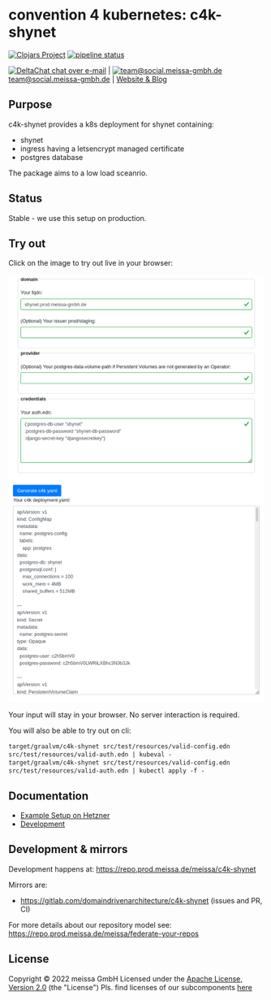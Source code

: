 # convention 4 kubernetes: c4k-shynet
[![Clojars Project](https://img.shields.io/clojars/v/org.domaindrivenarchitecture/c4k-shynet.svg)](https://clojars.org/org.domaindrivenarchitecture/c4k-shynet) [![pipeline status](https://gitlab.com/domaindrivenarchitecture/c4k-shynet/badges/master/pipeline.svg)](https://gitlab.com/domaindrivenarchitecture/c4k-shynet/-/commits/main) 

[<img src="https://domaindrivenarchitecture.org/img/delta-chat.svg" width=20 alt="DeltaChat"> chat over e-mail](mailto:buero@meissa-gmbh.de?subject=community-chat) | [<img src="https://meissa-gmbh.de/img/community/Mastodon_Logotype.svg" width=20 alt="team@social.meissa-gmbh.de"> team@social.meissa-gmbh.de](https://social.meissa-gmbh.de/@team) | [Website & Blog](https://domaindrivenarchitecture.org)

## Purpose

c4k-shynet provides a k8s deployment for shynet containing:
* shynet
* ingress having a letsencrypt managed certificate
* postgres database

The package aims to a low load sceanrio.

## Status

Stable - we use this setup on production.

## Try out

Click on the image to try out live in your browser:

[![Try it out](doc/tryItOut.png "Try out yourself")](https://domaindrivenarchitecture.org/pages/dda-provision/c4k-shynet/)

Your input will stay in your browser. No server interaction is required.

You will also be able to try out on cli:
```
target/graalvm/c4k-shynet src/test/resources/valid-config.edn src/test/resources/valid-auth.edn | kubeval -
target/graalvm/c4k-shynet src/test/resources/valid-config.edn src/test/resources/valid-auth.edn | kubectl apply -f -
```

## Documentation
* [Example Setup on Hetzner](doc/SetupOnHetzner.md)
* [Development](doc/Development.md)

## Development & mirrors

Development happens at: https://repo.prod.meissa.de/meissa/c4k-shynet

Mirrors are:

* https://gitlab.com/domaindrivenarchitecture/c4k-shynet (issues and PR, CI)

For more details about our repository model see: https://repo.prod.meissa.de/meissa/federate-your-repos

## License

Copyright © 2022 meissa GmbH
Licensed under the [Apache License, Version 2.0](LICENSE) (the "License")
Pls. find licenses of our subcomponents [here](doc/SUBCOMPONENT_LICENSE)
